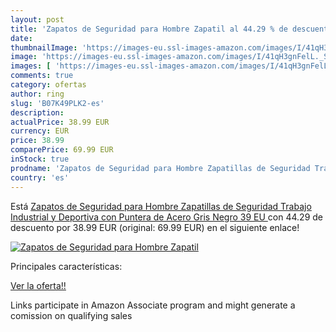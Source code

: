 ```yaml
---
layout: post
title: 'Zapatos de Seguridad para Hombre Zapatil al 44.29 % de descuento'
date: 
thumbnailImage: 'https://images-eu.ssl-images-amazon.com/images/I/41qH3gnFelL._SL200_.jpg'
image: 'https://images-eu.ssl-images-amazon.com/images/I/41qH3gnFelL._SL200_.jpg'
images: [ 'https://images-eu.ssl-images-amazon.com/images/I/41qH3gnFelL._SL200_.jpg' ]
comments: true
category: ofertas
author: ring
slug: 'B07K49PLK2-es'
description:
actualPrice: 38.99 EUR
currency: EUR
price: 38.99
comparePrice: 69.99 EUR
inStock: true
prodname: 'Zapatos de Seguridad para Hombre Zapatillas de Seguridad Trabajo Industrial y Deportiva con Puntera de Acero  Gris Negro  39 EU '
country: 'es'
---
```


Está [Zapatos de Seguridad para Hombre Zapatillas de Seguridad Trabajo Industrial y Deportiva con Puntera de Acero  Gris Negro  39 EU ](https://www.amazon.es/dp/B07K49PLK2/?tag=tolees-21) con 44.29 de descuento por 38.99 EUR (original: 69.99 EUR) en el siguiente enlace!

[![Zapatos de Seguridad para Hombre Zapatil](https://images-eu.ssl-images-amazon.com/images/I/41qH3gnFelL._SL200_.jpg)](https://www.amazon.es/dp/B07K49PLK2/?tag=tolees-21)

Principales características:


[Ver la oferta!!](https://www.amazon.es/dp/B07K49PLK2/?tag=tolees-21)

Links participate in Amazon Associate program and might generate a comission on qualifying sales


